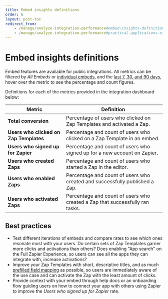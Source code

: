 ```yaml
---
title: Embed insights definitions
order: 6
layout: post-toc
redirect_from: 
    - /manage/analyze-integration-performance#embed-insights-definitions
    - /manage/analyze-integration-performance#practical-applications-of-embed-insights
---
```


# Embed insights definitions 

Embed features are available for public integrations.
All metrics can be filtered by _All Embeds_ or [individual embeds](https://cdn.zappy.app/195883ab4fd7897224bcec00b7bf9b13.png), and the [last 7, 30, and 90 days](https://cdn.zappy.app/e3d334462ad532540710a7ce0d975942.png), hover over the metric to see the percentage and count figures. 

Definitions for each of the metrics provided in the integration dashboard below:

| **Metric**                             | Definition                                                                  |
|----------------------------------------|-----------------------------------------------------------------------------|
| **Total conversion**                   | Percentage of users who clicked on Zap Templates and activated a Zap.       |
| **Users who clicked on Zap Templates** | Percentage and count of users who clicked on a Zap Template in an embed.      |
| **Users who signed up for Zapier**      | Percentage and count of users who signed up for a new account on Zapier.    |
| **Users who created Zaps**             | Percentage and count of users who started a Zap in the editor.            |
| **Users who enabled Zaps**             | Percentage and count of users who created and successfully published a Zap.  |
| **Users who activated Zaps**           | Percentage and count of users who created a Zap that successfully ran tasks. |


## Best practices

* Test different iterations of embeds and compare rates to see which ones resonate most with your users. Do certain sets of Zap Templates garner more clicks and activations than others? Does enabling "App search" on the Full Zapier Experience, so users can see all the apps they can integrate with, increase activations?
* Improve your Zap Templates with short, descriptive titles, and as much [prefilled field mapping](https://platform.zapier.com/embed/zap-editor#prefill-options) as possible, so users are immediately aware of the use case and can activate the Zap with the least amount of clicks.
* Provide context with your embed through help docs or an onboarding flow guiding users on how to connect your app with others using Zapier to improve the _Users who signed up for Zapier_ rate.